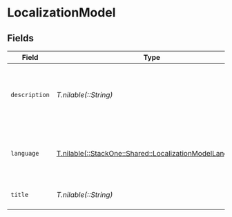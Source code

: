 # LocalizationModel


## Fields

| Field                                                                                                        | Type                                                                                                         | Required                                                                                                     | Description                                                                                                  | Example                                                                                                      |
| ------------------------------------------------------------------------------------------------------------ | ------------------------------------------------------------------------------------------------------------ | ------------------------------------------------------------------------------------------------------------ | ------------------------------------------------------------------------------------------------------------ | ------------------------------------------------------------------------------------------------------------ |
| `description`                                                                                                | *T.nilable(::String)*                                                                                        | :heavy_minus_sign:                                                                                           | The description of the content                                                                               | This video acts as learning content for software engineers.                                                  |
| `language`                                                                                                   | [T.nilable(::StackOne::Shared::LocalizationModelLanguage)](../../models/shared/localizationmodellanguage.md) | :heavy_minus_sign:                                                                                           | The language associated with the localization details                                                        |                                                                                                              |
| `title`                                                                                                      | *T.nilable(::String)*                                                                                        | :heavy_minus_sign:                                                                                           | The title of the content                                                                                     | Software Engineer Lv 1                                                                                       |